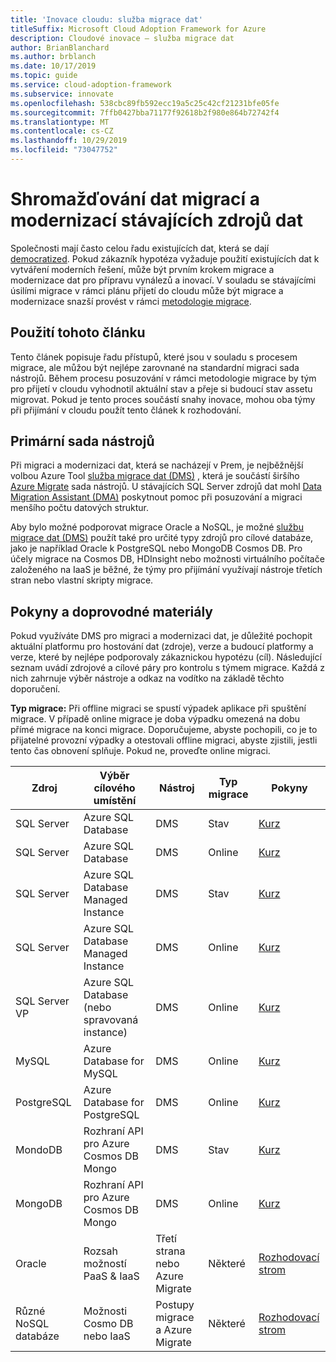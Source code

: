 ```yaml
---
title: 'Inovace cloudu: služba migrace dat'
titleSuffix: Microsoft Cloud Adoption Framework for Azure
description: Cloudové inovace – služba migrace dat
author: BrianBlanchard
ms.author: brblanch
ms.date: 10/17/2019
ms.topic: guide
ms.service: cloud-adoption-framework
ms.subservice: innovate
ms.openlocfilehash: 538cbc89fb592ecc19a5c25c42cf21231bfe05fe
ms.sourcegitcommit: 7ffb0427bba71177f92618b2f980e864b72742f4
ms.translationtype: MT
ms.contentlocale: cs-CZ
ms.lasthandoff: 10/29/2019
ms.locfileid: "73047752"
---
```

# <a name="collect-data-through-the-migration-and-modernization-of-existing-data-sources"></a>Shromažďování dat migrací a modernizací stávajících zdrojů dat

Společnosti mají často celou řadu existujících dat, která se dají [democratized](../considerations/data.md). Pokud zákazník hypotéza vyžaduje použití existujících dat k vytváření moderních řešení, může být prvním krokem migrace a modernizace dat pro přípravu vynálezů a inovací. V souladu se stávajícími úsilími migrace v rámci plánu přijetí do cloudu může být migrace a modernizace snazší provést v rámci [metodologie migrace](../../migrate/index.md).

## <a name="use-of-this-article"></a>Použití tohoto článku

Tento článek popisuje řadu přístupů, které jsou v souladu s procesem migrace, ale můžou být nejlépe zarovnané na standardní migraci sada nástrojů. Během procesu posuzování v rámci metodologie migrace by tým pro přijetí v cloudu vyhodnotil aktuální stav a přeje si budoucí stav assetu migrovat. Pokud je tento proces součástí snahy inovace, mohou oba týmy při přijímání v cloudu použít tento článek k rozhodování.

## <a name="primary-toolset"></a>Primární sada nástrojů

Při migraci a modernizaci dat, která se nacházejí v Prem, je nejběžnější volbou Azure Tool [služba migrace dat (DMS)](https://docs.microsoft.com/azure/dms) , která je součástí širšího [Azure Migrate](https://docs.microsoft.com/azure/migrate/migrate-services-overview) sada nástrojů. U stávajících SQL Server zdrojů dat mohl [Data Migration Assistant (DMA)](https://docs.microsoft.com/sql/dma/dma-overview) poskytnout pomoc při posuzování a migraci menšího počtu datových struktur.

Aby bylo možné podporovat migrace Oracle a NoSQL, je možné [službu migrace dat (DMS)](https://docs.microsoft.com/azure/dms) použít také pro určité typy zdrojů pro cílové databáze, jako je například Oracle k PostgreSQL nebo MongoDB Cosmos DB. Pro účely migrace na Cosmos DB, HDInsight nebo možnosti virtuálního počítače založeného na IaaS je běžné, že týmy pro přijímání využívají nástroje třetích stran nebo vlastní skripty migrace.

## <a name="considerations-and-guidance"></a>Pokyny a doprovodné materiály

Pokud využíváte DMS pro migraci a modernizaci dat, je důležité pochopit aktuální platformu pro hostování dat (zdroje), verze a budoucí platformy a verze, které by nejlépe podporovaly zákaznickou hypotézu (cíl). Následující seznam uvádí zdrojové a cílové páry pro kontrolu s týmem migrace. Každá z nich zahrnuje výběr nástroje a odkaz na vodítko na základě těchto doporučení.

**Typ migrace:** Při offline migraci se spustí výpadek aplikace při spuštění migrace. V případě online migrace je doba výpadku omezená na dobu přímé migrace na konci migrace. Doporučujeme, abyste pochopili, co je to přijatelné provozní výpadky a otestovali offline migraci, abyste zjistili, jestli tento čas obnovení splňuje. Pokud ne, proveďte online migraci.

|Zdroj  |Výběr cílového umístění  |Nástroj  |Typ migrace  |Pokyny  |
|---------|---------|---------|---------|---------|
|SQL Server|Azure SQL Database|DMS|Stav|[Kurz](https://docs.microsoft.com/azure/dms/tutorial-sql-server-to-azure-sql)|
|SQL Server|Azure SQL Database|DMS|Online|[Kurz](https://docs.microsoft.com/azure/dms/tutorial-sql-server-azure-sql-online)|
|SQL Server|Azure SQL Database Managed Instance|DMS|Stav|[Kurz](https://docs.microsoft.com/azure/dms/tutorial-sql-server-to-managed-instance)|
|SQL Server|Azure SQL Database Managed Instance|DMS|Online|[Kurz](https://docs.microsoft.com/azure/dms/tutorial-sql-server-managed-instance-online)|
|SQL Server VP|Azure SQL Database (nebo spravovaná instance)|DMS|Online|[Kurz](https://docs.microsoft.com/azure/dms/tutorial-rds-sql-server-azure-sql-and-managed-instance-online)|
|MySQL|Azure Database for MySQL|DMS|Online|[Kurz](https://docs.microsoft.com/azure/dms/tutorial-mysql-azure-mysql-online)|
|PostgreSQL|Azure Database for PostgreSQL|DMS|Online|[Kurz](https://docs.microsoft.com/azure/dms/tutorial-postgresql-azure-postgresql-online)|
|MondoDB|Rozhraní API pro Azure Cosmos DB Mongo|DMS|Stav|[Kurz](https://docs.microsoft.com/azure/dms/tutorial-mongodb-cosmos-db)|
|MongoDB|Rozhraní API pro Azure Cosmos DB Mongo|DMS|Online|[Kurz](https://docs.microsoft.com/azure/dms/tutorial-mongodb-cosmos-db-online)|
|Oracle|Rozsah možností PaaS & IaaS|Třetí strana nebo Azure Migrate|Některé|[Rozhodovací strom](../../migrate/expanded-scope/data-oracle-migration.md)|
|Různé NoSQL databáze|Možnosti Cosmo DB nebo IaaS|Postupy migrace a Azure Migrate|Některé|[Rozhodovací strom](../../migrate/expanded-scope/data-no-sql-migration.md)|
